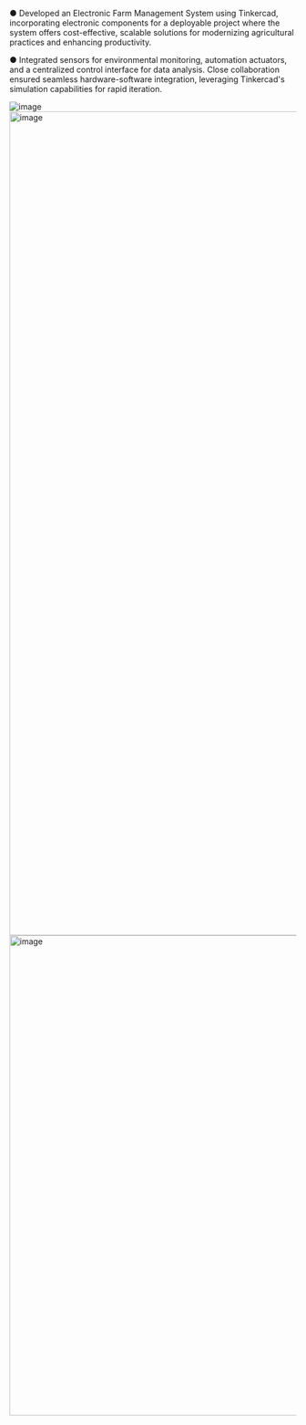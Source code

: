 ●	Developed an Electronic Farm Management System using Tinkercad, incorporating electronic components for a deployable project where the system offers cost-effective, scalable solutions for modernizing agricultural practices and enhancing productivity.

●	Integrated sensors for environmental monitoring, automation actuators, and a centralized control interface for data analysis. Close collaboration ensured seamless hardware-software integration, leveraging Tinkercad's simulation capabilities for rapid iteration.


![image](https://github.com/DevangJagdale/Farmbot/assets/64719638/519f69e2-4d46-4ee3-9f10-be89489c0c96)
<img width="1445" alt="image" src="https://github.com/DevangJagdale/Farmbot/assets/64719638/26d3c0ef-0972-4274-8c47-85a4b943cf02">
<img width="842" alt="image" src="https://github.com/DevangJagdale/Farmbot/assets/64719638/8d918c35-ce41-4f00-94de-c51dcf2b7ebd">
